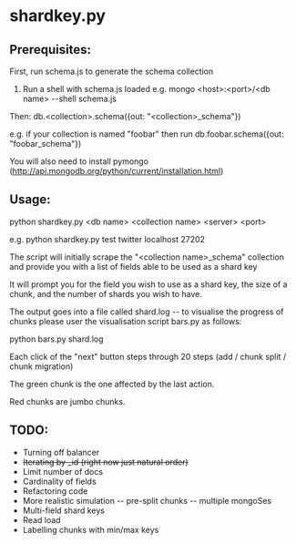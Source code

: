 shardkey.py
===========

Prerequisites:
--------------
First, run schema.js to generate the schema collection

1. Run a shell with schema.js loaded 
e.g. mongo \<host\>:\<port\>/\<db name\> --shell schema.js 

Then:
db.\<collection\>.schema({out: "\<collection\>_schema"})

e.g. if your collection is named "foobar" then run
db.foobar.schema({out: "foobar_schema"})

You will also need to install pymongo
(http://api.mongodb.org/python/current/installation.html)

Usage:
------

python shardkey.py \<db name\> \<collection name\> \<server\> \<port\>

e.g. python shardkey.py test twitter localhost 27202

The script will initially scrape the "\<collection name\>_schema" collection and
provide you with a list of fields able to be used as a shard key

It will prompt you for the field you wish to use as a shard key, the size of a
chunk, and the number of shards you wish to have.

The output goes into a file called shard.log -- to visualise the progress of
chunks please user the visualisation script bars.py as follows:

python bars.py shard.log

Each click of the "next" button steps through 20 steps (add / chunk split /
chunk migration)

The green chunk is the one affected by the last action.

Red chunks are jumbo chunks.


TODO:
-----
- Turning off balancer
- ~~Iterating by _id (right now just natural order)~~
- Limit number of docs 
- Cardinality of fields 
- Refactoring code
- More realistic simulation
-- pre-split chunks
-- multiple mongoSes
- Multi-field shard keys
- Read load
- Labelling chunks with min/max keys
